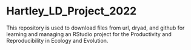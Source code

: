 # Hartley_LD_Project_2022

This repository is used to download files from url, dryad, and github for learning and managing an RStudio project for the Productivity and Reproducibility in Ecology and Evolution. 
